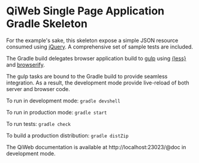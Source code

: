 # QiWeb Single Page Application Gradle Skeleton

For the example's sake, this skeleton expose a simple JSON resource consumed
using [jQuery](http://jquery.com/).
A comprehensive set of sample tests are included.

The Gradle build delegates browser application build to
[gulp](http://gulpjs.com/) using [{less}](http://lesscss.org/) and
[browserify](http://browserify.org/).

The gulp tasks are bound to the Gradle build to provide seamless integration.
As a result, the development mode provide live-reload of both server and
browser code.

To run in development mode: `gradle devshell`

To run in production mode: `gradle start`

To run tests: `gradle check`

To build a production distribution: `gradle distZip`

The QiWeb documentation is available at http://localhost:23023/@doc in
development mode.
